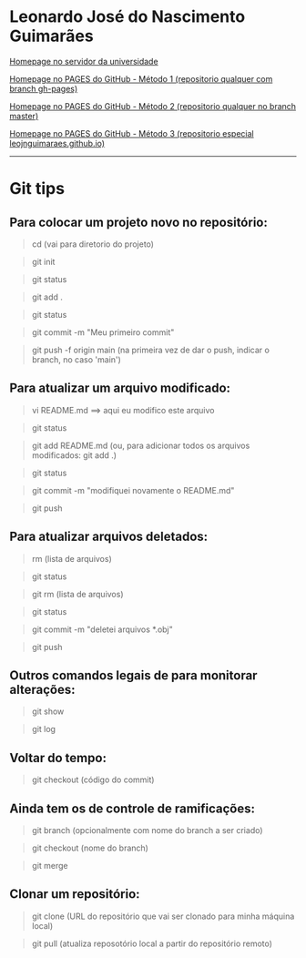 # Leonardo José do Nascimento Guimarães

[Homepage no servidor da universidade](http://www.lmcg.ufpe.br/~leo/)

[Homepage no PAGES do GitHub - Método 1 (repositorio qualquer com branch gh-pages)](https://leojnguimaraes.github.io/leo/)

[Homepage no PAGES do GitHub - Método 2 (repositorio qualquer no branch master)](https://leojnguimaraes.github.io/leo2/)

[Homepage no PAGES do GitHub - Método 3 (repositorio especial leojnguimaraes.github.io)](https://leojnguimaraes.github.io/)

---

# Git tips

## Para colocar um projeto novo no repositório:

> cd (vai para diretorio do projeto)  

> git init

> git status

> git add .

> git status

> git commit -m "Meu primeiro commit"

> git push -f origin main (na primeira vez de dar o push, indicar o branch, no caso 'main')

## Para atualizar um arquivo modificado:

> vi README.md ==> aqui eu modifico este arquivo

> git status

> git add README.md (ou, para adicionar todos os arquivos modificados: git add .)

> git status

> git commit -m "modifiquei novamente o README.md"

> git push 

## Para atualizar arquivos deletados:

> rm (lista de arquivos)

> git status

> git rm (lista de arquivos)

> git status

> git commit -m "deletei arquivos *.obj"

> git push 

## Outros comandos legais de para monitorar alterações:

> git show

> git log

## Voltar do tempo:

> git checkout (código do commit)

## Ainda tem os de controle de ramificações:

> git branch (opcionalmente com nome do branch a ser criado)

> git checkout (nome do branch)

> git merge

## Clonar um repositório:

> git clone (URL do repositório que vai ser clonado para minha máquina local)

> git pull (atualiza reposotório local a partir do repositório remoto)

<!---
- 👋 Hi, I’m @leojnguimaraes
- 👀 I’m interested in ...
- 🌱 I’m currently learning ...
- 💞️ I’m looking to collaborate on ...
- 📫 How to reach me ...

leojnguimaraes/leojnguimaraes is a ✨ special ✨ repository because its `README.md` (this file) appears on your GitHub profile.
You can click the Preview link to take a look at your changes.
--->
